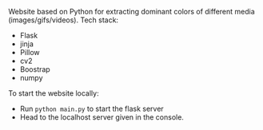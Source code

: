 Website based on Python for extracting dominant colors of different media (images/gifs/videos).
Tech stack:
 - Flask
 - jinja
 - Pillow
 - cv2
 - Boostrap
 - numpy
   
To start the website locally: 
 - Run ```python main.py``` to start the flask server
 - Head to the localhost server given in the console.
